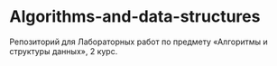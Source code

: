 # Algorithms-and-data-structures
Репозиторий для Лабораторных работ по предмету «Алгоритмы и структуры данных», 2 курс.
